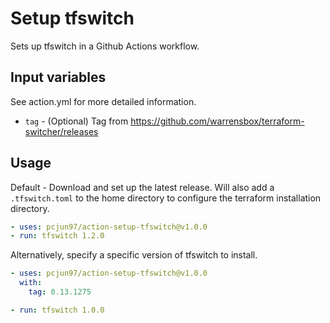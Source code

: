 # Setup tfswitch

Sets up tfswitch in a Github Actions workflow.

## Input variables

See action.yml for more detailed information.

- `tag` - (Optional) Tag from https://github.com/warrensbox/terraform-switcher/releases

## Usage

Default - Download and set up the latest release.
Will also add a `.tfswitch.toml` to the home directory to configure the terraform installation directory.

```yaml
- uses: pcjun97/action-setup-tfswitch@v1.0.0
- run: tfswitch 1.2.0
```

Alternatively, specify a specific version of tfswitch to install.

```yaml
- uses: pcjun97/action-setup-tfswitch@v1.0.0
  with:
    tag: 0.13.1275

- run: tfswitch 1.0.0
```
